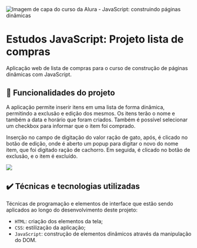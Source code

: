 <img src="https://imgur.com/C8TfWXc.png" alt="Imagem de capa do curso da Alura - JavaScript: construindo páginas dinâmicas">

<h1>Estudos JavaScript: Projeto lista de compras</h1>

<p>Aplicação web de lista de compras para o curso de construção de páginas dinâmicas com JavaScript.</p>

<h2> 🔨 Funcionalidades do projeto</h2>

<p>A aplicação permite inserir itens em uma lista de forma dinâmica, permitindo a exclusão e edição dos mesmos. Os itens terão o nome e também a data e horário que foram criados. Também é possível selecionar um checkbox para informar que o item foi comprado.</p>

<p>Inserção no campo de digitação do valor ração de gato, após, é clicado no botão de edição, onde é aberto um popup para digitar o novo do nome item, que foi digitado ração de cachorro. Em seguida, é clicado no botão de exclusão, e o item é excluído.</p>

<img src="https://imgur.com/isPj7Xf.gif">

<h2>✔️ Técnicas e tecnologias utilizadas</h2>

<p>Técnicas de programação e elementos de interface que estão sendo aplicados ao longo do desenvolvimento deste projeto:</p>

- `HTML`: criação dos elementos da tela;
- `CSS`: estilização da aplicação;
- `JavaScript`: construção de elementos dinâmicos através da manipulação do DOM.

